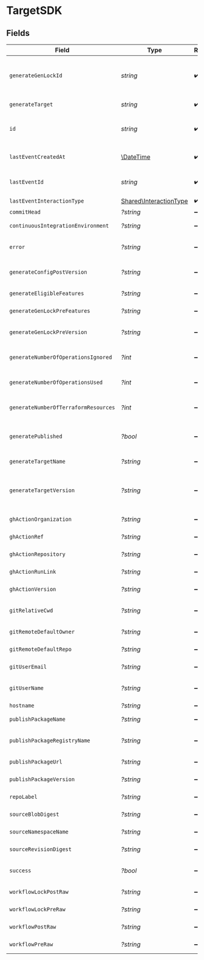 # TargetSDK


## Fields

| Field                                                                                      | Type                                                                                       | Required                                                                                   | Description                                                                                |
| ------------------------------------------------------------------------------------------ | ------------------------------------------------------------------------------------------ | ------------------------------------------------------------------------------------------ | ------------------------------------------------------------------------------------------ |
| `generateGenLockId`                                                                        | *string*                                                                                   | :heavy_check_mark:                                                                         | gen.lock ID (expected to be a uuid). The same as `id`. A unique identifier for the target. |
| `generateTarget`                                                                           | *string*                                                                                   | :heavy_check_mark:                                                                         | eg `typescript`, `terraform`, `python`                                                     |
| `id`                                                                                       | *string*                                                                                   | :heavy_check_mark:                                                                         | Unique identifier of the target the same as `generate_gen_lock_id`                         |
| `lastEventCreatedAt`                                                                       | [\DateTime](https://www.php.net/manual/en/class.datetime.php)                              | :heavy_check_mark:                                                                         | Timestamp when the event was created in the database.                                      |
| `lastEventId`                                                                              | *string*                                                                                   | :heavy_check_mark:                                                                         | Unique identifier of the last event for the target                                         |
| `lastEventInteractionType`                                                                 | [Shared\InteractionType](../../Models/Shared/InteractionType.md)                           | :heavy_check_mark:                                                                         | Type of interaction.                                                                       |
| `commitHead`                                                                               | *?string*                                                                                  | :heavy_minus_sign:                                                                         | Remote commit ID.                                                                          |
| `continuousIntegrationEnvironment`                                                         | *?string*                                                                                  | :heavy_minus_sign:                                                                         | Name of the CI environment.                                                                |
| `error`                                                                                    | *?string*                                                                                  | :heavy_minus_sign:                                                                         | Error message if the last event was not successful.                                        |
| `generateConfigPostVersion`                                                                | *?string*                                                                                  | :heavy_minus_sign:                                                                         | Version of the generated target (post generation)                                          |
| `generateEligibleFeatures`                                                                 | *?string*                                                                                  | :heavy_minus_sign:                                                                         | Eligible feature set during generation                                                     |
| `generateGenLockPreFeatures`                                                               | *?string*                                                                                  | :heavy_minus_sign:                                                                         | Features prior to generation                                                               |
| `generateGenLockPreVersion`                                                                | *?string*                                                                                  | :heavy_minus_sign:                                                                         | Artifact version for the Previous Generation                                               |
| `generateNumberOfOperationsIgnored`                                                        | *?int*                                                                                     | :heavy_minus_sign:                                                                         | The number of operations ignored in generation.                                            |
| `generateNumberOfOperationsUsed`                                                           | *?int*                                                                                     | :heavy_minus_sign:                                                                         | The number of operations used in generation.                                               |
| `generateNumberOfTerraformResources`                                                       | *?int*                                                                                     | :heavy_minus_sign:                                                                         | The number of terraform resources used in generation.                                      |
| `generatePublished`                                                                        | *?bool*                                                                                    | :heavy_minus_sign:                                                                         | Indicates whether the target was considered published.                                     |
| `generateTargetName`                                                                       | *?string*                                                                                  | :heavy_minus_sign:                                                                         | The workflow name of the target.                                                           |
| `generateTargetVersion`                                                                    | *?string*                                                                                  | :heavy_minus_sign:                                                                         | The version of the Speakeasy generator for this target eg v2 of the typescript generator.  |
| `ghActionOrganization`                                                                     | *?string*                                                                                  | :heavy_minus_sign:                                                                         | GitHub organization of the action.                                                         |
| `ghActionRef`                                                                              | *?string*                                                                                  | :heavy_minus_sign:                                                                         | GitHub Action ref value.                                                                   |
| `ghActionRepository`                                                                       | *?string*                                                                                  | :heavy_minus_sign:                                                                         | GitHub repository of the action.                                                           |
| `ghActionRunLink`                                                                          | *?string*                                                                                  | :heavy_minus_sign:                                                                         | Link to the GitHub action run.                                                             |
| `ghActionVersion`                                                                          | *?string*                                                                                  | :heavy_minus_sign:                                                                         | Version of the GitHub action.                                                              |
| `gitRelativeCwd`                                                                           | *?string*                                                                                  | :heavy_minus_sign:                                                                         | Current working directory relative to the git root.                                        |
| `gitRemoteDefaultOwner`                                                                    | *?string*                                                                                  | :heavy_minus_sign:                                                                         | Default owner for git remote.                                                              |
| `gitRemoteDefaultRepo`                                                                     | *?string*                                                                                  | :heavy_minus_sign:                                                                         | Default repository name for git remote.                                                    |
| `gitUserEmail`                                                                             | *?string*                                                                                  | :heavy_minus_sign:                                                                         | User email from git configuration.                                                         |
| `gitUserName`                                                                              | *?string*                                                                                  | :heavy_minus_sign:                                                                         | User's name from git configuration. (not GitHub username)                                  |
| `hostname`                                                                                 | *?string*                                                                                  | :heavy_minus_sign:                                                                         | Remote hostname.                                                                           |
| `publishPackageName`                                                                       | *?string*                                                                                  | :heavy_minus_sign:                                                                         | Name of the published package.                                                             |
| `publishPackageRegistryName`                                                               | *?string*                                                                                  | :heavy_minus_sign:                                                                         | Name of the registry where the package was published.                                      |
| `publishPackageUrl`                                                                        | *?string*                                                                                  | :heavy_minus_sign:                                                                         | URL of the published package.                                                              |
| `publishPackageVersion`                                                                    | *?string*                                                                                  | :heavy_minus_sign:                                                                         | Version of the published package.                                                          |
| `repoLabel`                                                                                | *?string*                                                                                  | :heavy_minus_sign:                                                                         | Label of the git repository.                                                               |
| `sourceBlobDigest`                                                                         | *?string*                                                                                  | :heavy_minus_sign:                                                                         | The blob digest of the source.                                                             |
| `sourceNamespaceName`                                                                      | *?string*                                                                                  | :heavy_minus_sign:                                                                         | The namespace name of the source.                                                          |
| `sourceRevisionDigest`                                                                     | *?string*                                                                                  | :heavy_minus_sign:                                                                         | The revision digest of the source.                                                         |
| `success`                                                                                  | *?bool*                                                                                    | :heavy_minus_sign:                                                                         | Indicates whether the event was successful.                                                |
| `workflowLockPostRaw`                                                                      | *?string*                                                                                  | :heavy_minus_sign:                                                                         | Workflow lock file (post execution)                                                        |
| `workflowLockPreRaw`                                                                       | *?string*                                                                                  | :heavy_minus_sign:                                                                         | Workflow lock file (prior to execution)                                                    |
| `workflowPostRaw`                                                                          | *?string*                                                                                  | :heavy_minus_sign:                                                                         | Workflow file (post execution)                                                             |
| `workflowPreRaw`                                                                           | *?string*                                                                                  | :heavy_minus_sign:                                                                         | Workflow file (prior to execution)                                                         |